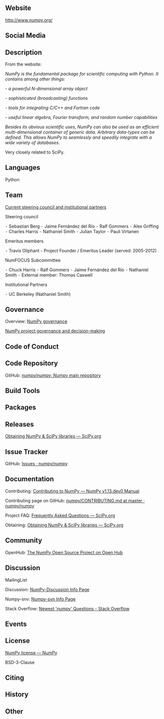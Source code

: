 ## Website

<http://www.numpy.org/>


## Social Media



## Description


From the website:


*NumPy is the fundamental package for scientific computing with Python. It contains among other things:*


*- a powerful N-dimensional array object*

*- sophisticated (broadcasting) functions*

*- tools for integrating C/C++ and Fortran code*

*- useful linear algebra, Fourier transform, and random number capabilities*


*Besides its obvious scientific uses, NumPy can also be used as an efficient multi-dimensional container of generic data. Arbitrary data-types can be defined. This allows NumPy to seamlessly and speedily integrate with a wide variety of databases.*


Very closely related to SciPy.



## Languages

Python


## Team

[Current steering council and institutional partners](https://docs.scipy.org/doc/numpy-dev/dev/governance/people.html)


Steering council

⁃ Sebastian Berg
⁃ Jaime Fernández del Río
⁃ Ralf Gommers
⁃ Alex Griffing
⁃ Charles Harris
⁃ Nathaniel Smith
⁃ Julian Taylor
⁃ Pauli Virtanen


Emeritus members

⁃ Travis Oliphant - Project Founder / Emeritus Leader (served: 2005-2012)


NumFOCUS Subcommittee

⁃ Chuck Harris
⁃ Ralf Gommers
⁃ Jaime Fernández del Río
⁃ Nathaniel Smith
⁃ External member: Thomas Caswell


Institutional Partners

⁃ UC Berkeley (Nathaniel Smith)


## Governance


Overview: [NumPy governance](https://docs.scipy.org/doc/numpy-dev/dev/governance/index.html)


[NumPy project governance and decision-making](https://docs.scipy.org/doc/numpy-dev/dev/governance/governance.html)




## Code of Conduct



## Code Repository


GitHub: [numpy/numpy: Numpy main repository](https://github.com/numpy/numpy)


## Build Tools



## Packages



## Releases


[Obtaining NumPy & SciPy libraries — SciPy.org](http://www.scipy.org/scipylib/download.html)


## Issue Tracker


GitHub: [Issues · numpy/numpy](https://github.com/numpy/numpy/issues)


## Documentation


Contributing: [Contributing to NumPy — NumPy v1.13.dev0 Manual](https://docs.scipy.org/doc/numpy-dev/dev/index.html)

Contributing page on GitHub: [numpy/CONTRIBUTING.md at master · numpy/numpy](https://github.com/numpy/numpy/blob/master/CONTRIBUTING.md)


Project FAQ: [Frequently Asked Questions — SciPy.org](http://www.scipy.org/scipylib/faq.html)


Obtaining: [Obtaining NumPy & SciPy libraries — SciPy.org](http://www.scipy.org/scipylib/download.html)


## Community


OpenHub: [The NumPy Open Source Project on Open Hub](https://www.openhub.net/p/numpy)



## Discussion


MailingList

Discussion: [NumPy-Discussion Info Page](https://mail.scipy.org/mailman/listinfo/numpy-discussion)

Numpy-snv: [Numpy-svn Info Page](https://mail.scipy.org/mailman/listinfo/numpy-svn)


Stack Overflow: [Newest 'numpy' Questions - Stack Overflow](http://stackoverflow.com/questions/tagged/numpy)


## Events



## License

[NumPy license — NumPy](http://www.numpy.org/license.html#license)

BSD-3-Clause



## Citing



## History



## Other

